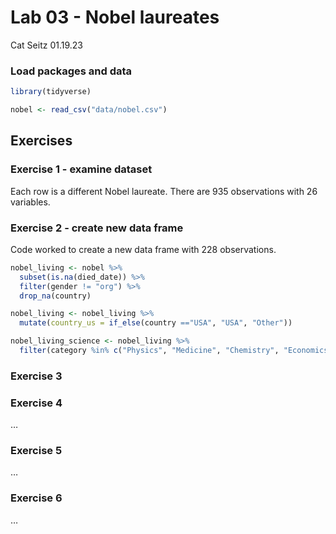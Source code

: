 Lab 03 - Nobel laureates
================
Cat Seitz
01.19.23

### Load packages and data

``` r
library(tidyverse) 
```

``` r
nobel <- read_csv("data/nobel.csv")
```

## Exercises

### Exercise 1 - examine dataset

Each row is a different Nobel laureate. There are 935 observations with
26 variables.

### Exercise 2 - create new data frame

Code worked to create a new data frame with 228 observations.

``` r
nobel_living <- nobel %>% 
  subset(is.na(died_date)) %>%
  filter(gender != "org") %>%
  drop_na(country)
```

``` r
nobel_living <- nobel_living %>%
  mutate(country_us = if_else(country =="USA", "USA", "Other"))

nobel_living_science <- nobel_living %>%
  filter(category %in% c("Physics", "Medicine", "Chemistry", "Economics"))
```

### Exercise 3

### Exercise 4

…

### Exercise 5

…

### Exercise 6

…
